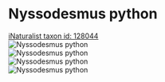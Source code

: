 
Nyssodesmus python
==================
  
[iNaturalist taxon id: 128044](https://www.inaturalist.org/taxa/128044)  
![Nyssodesmus python](https://inaturalist-open-data.s3.amazonaws.com/photos/5917057/medium.jpeg)  
![Nyssodesmus python](https://inaturalist-open-data.s3.amazonaws.com/photos/5917059/medium.jpeg)  
![Nyssodesmus python](https://inaturalist-open-data.s3.amazonaws.com/photos/5917055/medium.jpeg)  
![Nyssodesmus python](https://inaturalist-open-data.s3.amazonaws.com/photos/5917056/medium.jpeg)
